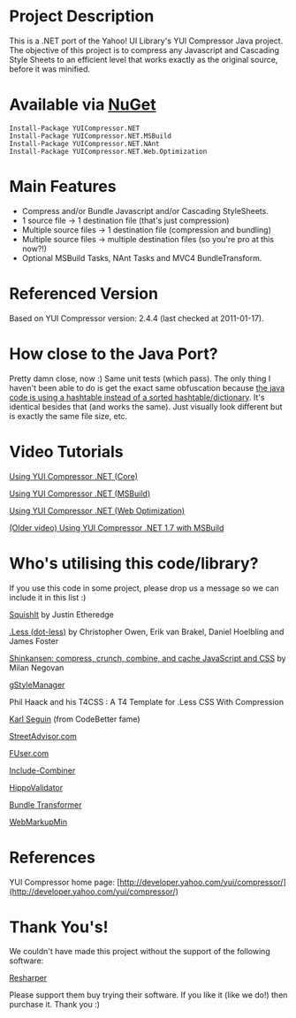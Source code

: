 Project Description
================================

This is a .NET port of the Yahoo! UI Library's YUI Compressor Java project. The objective of this project is to compress any Javascript and Cascading Style Sheets to an efficient level that works exactly as the original source, before it was minified.

Available via [NuGet](http://nuget.org/packages/YUICompressor.NET)
================================

```
Install-Package YUICompressor.NET
Install-Package YUICompressor.NET.MSBuild
Install-Package YUICompressor.NET.NAnt
Install-Package YUICompressor.NET.Web.Optimization
```

Main Features
================================

* Compress and/or Bundle Javascript and/or Cascading StyleSheets.
* 1 source file -> 1 destination file (that's just compression)
* Multiple source files -> 1 destination file (compression and bundling)
* Multiple source files -> multiple destination files (so you're pro at this now?!)
* Optional MSBuild Tasks, NAnt Tasks and MVC4 BundleTransform.

Referenced Version
==================

Based on YUI Compressor version: 2.4.4 (last checked at 2011-01-17).

How close to the Java Port?
==================

Pretty damn close, now :) Same unit tests (which pass). 
The only thing I haven't been able to do is get the exact same obfuscation because [the java code is using a hashtable instead of a sorted hashtable/dictionary](http://yuilibrary.com/projects/yuicompressor/ticket/2528081). It's identical besides that (and works the same). Just visually look different but is exactly the same file size, etc.


Video Tutorials
==================

[Using YUI Compressor .NET (Core)](http://www.youtube.com/watch?v=LzoYUsKikx0)

[Using YUI Compressor .NET (MSBuild)](http://www.youtube.com/watch?v=sFFZ0nQog8U)

[Using YUI Compressor .NET (Web Optimization)](http://www.youtube.com/watch?v=NSHGSbViMm8)

[(Older video) Using YUI Compressor .NET 1.7 with MSBuild](http://www.youtube.com/watch?v=Cj8MHPCubuM)


Who's utilising this code/library?
==================

If you use this code in some project, please drop us a message so we can include it in this list :)

[SquishIt](http://www.codethinked.com/post/2010/05/26/SquishIt-The-Friendly-ASPNET-JavaScript-and-CSS-Squisher.aspx) by Justin Etheredge

[.Less (dot-less)](http://www.dotlesscss.org/) by Christopher Owen, Erik van Brakel, Daniel Hoelbling and James Foster

[Shinkansen: compress, crunch, combine, and cache JavaScript and CSS](http://shinkansen.codeplex.com/) by Milan Negovan

[gStyleManager](http://www.gstylemanager.com/)

Phil Haack and his T4CSS : A T4 Template for .Less CSS With Compression

[Karl Seguin](http://codebetter.com/blogs/karlseguin/archive/2008/12/29/compressing-js-files-as-part-of-your-build-process.aspx) (from CodeBetter fame)

[StreetAdvisor.com](http://www.streetadvisor.com/)

[FUser.com](http://fuser.com/)

[Include-Combiner](http://blog.neverrunwithscissors.com/2009/04/18/improving-front-end-website-performance-in-aspnet-mvc/)

[HippoValidator](http://yuicompressor.codeplex.com/)

[Bundle Transformer](https://bundletransformer.codeplex.com/)

[WebMarkupMin](https://webmarkupmin.codeplex.com/)


References
==================

YUI Compressor home page: [http://developer.yahoo.com/yui/compressor/](http://developer.yahoo.com/yui/compressor/)


Thank You's!
==================

We couldn't have made this project without the support of the following software:

[Resharper](http://www.jetbrains.com/resharper/features/code_refactoring.html)

Please support them buy trying their software. If you like it (like we do!) then purchase it. Thank you :)

